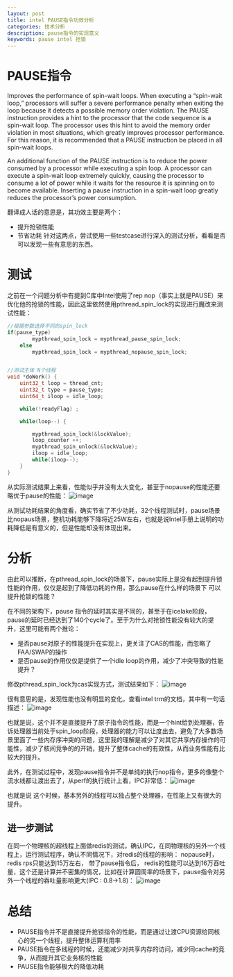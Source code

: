 ```yaml
---
layout: post
title: intel PAUSE指令功效分析
categories: 技术分析
description: pause指令的实现意义
keywords: pause intel 抢锁
---
```


# PAUSE指令
Improves the performance of spin-wait loops. When executing a “spin-wait loop,” processors will suffer a severe performance penalty when exiting the loop because it detects a possible memory order violation. The PAUSE instruction provides a hint to the processor that the code sequence is a spin-wait loop. The processor uses this hint to avoid the memory order violation in most situations, which greatly improves processor performance. For this reason, it is recommended that a PAUSE instruction be placed in all spin-wait loops.

An additional function of the PAUSE instruction is to reduce the power consumed by a processor while executing a spin loop. A processor can execute a spin-wait loop extremely quickly, causing the processor to consume a lot of power while it waits for the resource it is spinning on to become available. Inserting a pause instruction in a spin-wait loop greatly reduces the processor’s power consumption.

翻译成人话的意思是，其功效主要是两个：
* 提升抢锁性能
* 节省功耗
针对这两点，尝试使用一些testcase进行深入的测试分析，看看是否可以发现一些有意思的东西。

# 测试
之前在一个问题分析中有提到C库中Intel使用了rep nop（事实上就是PAUSE）来优化他的抢锁的性能，因此这里依然使用pthread_spin_lock的实现进行魔改来测试性能：

```c
//根据参数选择不同的spin_lock
if(pause_type)
        mypthread_spin_lock = mypthread_pause_spin_lock;
    else    
        mypthread_spin_lock = mypthread_nopause_spin_lock;


//测试主体 N个线程
void *doWork() {
    uint32_t loop = thread_cnt;
    uint32_t type = pause_type;
    uint64_t iloop = idle_loop;

    while(!readyFlag) ;

    while(loop--) {

        mypthread_spin_lock(&lockValue);
        loop_counter ++;
        mypthread_spin_unlock(&lockValue);
        iloop = idle_loop;
        while(iloop--);
    }
}
```
从实际测试结果上来看，性能似乎并没有太大变化，甚至于nopause的性能还要略优于pause的性能：
![image](https://user-images.githubusercontent.com/17999499/169471551-1a6f361f-fcd3-43c2-bfcd-78d6930946f4.png)


从测试功耗结果的角度看，确实节省了不少功耗，32个线程测试时，pause场景比nopaus场景，整机功耗能够下降将近25W左右，也就是说Intel手册上说明的功耗降低是有意义的，但是性能却没有体现出来。


# 分析
由此可以推断，在pthread_spin_lock的场景下，pause实际上是没有起到提升锁性能的作用，仅仅是起到了降低功耗的作用，那么pause在什么样的场景下 可以提升抢锁的性能？

在不同的架构下，pause 指令的延时其实是不同的，甚至于在icelake阶段，pause的延时已经达到了140个cycle了。至于为什么对抢锁性能没有较大的提升，这里可能有两个推论：
* 是否pause对原子的性能提升在实现上，更关注了CAS的性能，而忽略了FAA/SWAP的操作
* 是否pause的作用仅仅是提供了一个idle loop的作用，减少了冲突导致的性能提升？

修改pthread_spin_lock为cas实现方式，测试结果如下：
![image](https://user-images.githubusercontent.com/17999499/169471653-0d5b8664-9447-443d-b8e4-a436d4b8620a.png)


很有意思的是，发现性能也没有明显的变化，查看intel trm的文档，其中有一句话描述：
![image](https://user-images.githubusercontent.com/17999499/169471695-d52cea6b-bfd9-4ba6-a6a6-6a69cffd1ac4.png)


也就是说，这个并不是直接提升了原子指令的性能，而是一个hint给到处理器，告诉处理器当前处于spin_loop阶段，处理器的能力可以让度出去，避免了大多数场景里面了一些内存序冲突的问题，这里我的理解是减少了对其它共享内存操作的可能性，减少了核间竞争的的开销，提升了整体cache的有效性，从而业务性能有比较大的提升。

此外，在测试过程中，发现pause指令并不是单纯的执行nop指令，更多的像整个流水线都让渡出去了，从perf的执行统计上看，IPC非常低：
![image](https://user-images.githubusercontent.com/17999499/169471743-c609f809-fe5b-4a86-8460-1fb463bf9455.png)

也就是说 这个时候，基本另外的线程可以独占整个处理器，在性能上又有很大的提升。

## 进一步测试
在同一个物理核的超线程上面做redis的测试，确认IPC，在同物理核的另外一个线程上，运行测试程序，确认不同情况下，对redis的线程的影响：
nopause时， redis rps只能达到15万左右， 带了pause指令后， redis的性能可以达到16万吞吐量，这个还是计算并不密集的情况，比如在计算圆周率的场景下，pause指令对另外一个线程的吞吐量影响更大(IPC : 0.8->1.8)：
![image](https://user-images.githubusercontent.com/17999499/169471809-5b41ae67-99f4-442e-a2e6-b0848def60c8.png)


# 总结
* PAUSE指令并不是直接提升抢锁指令的性能，而是通过让渡CPU资源给同核心的另一个线程，提升整体运算利用率
* PAUSE指令在多线程的时候，还能减少对共享内存的访问，减少同cache的竞争，从而提升其它业务核的性能
* PAUSE指令能够极大的降低功耗


